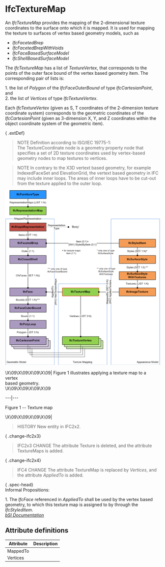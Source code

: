 IfcTextureMap
=============
An _IfcTextureMap_ provides the mapping of the 2-dimensional texture
coordinates to the surface onto which it is mapped. It is used for mapping the
texture to surfaces of vertex based geometry models, such as  
  
* _IfcFacetedBrep_   
* _IfcFacetedBrepWithVoids_   
* _IfcFaceBasedSurfaceModel_   
* _IfcShellBasedSurfaceModel_   
  
The _IfcTextureMap_ has a list of _TextureVertex_, that corresponds to the
points of the outer face bound of the vertex based geometry item. The
corresponding pair of lists is:  
  
1\. the list of _Polygon_ of the _IfcFaceOuterBound_ of type
_IfcCartesianPoint_, and  
2\. the list of _Vertices_ of type _IfcTextureVertex_.  
  
Each _IfcTextureVertex_ (given as S, T coordinates of the 2-dimension texture
coordinate system) corresponds to the geometric coordinates of the
_IfcCartesianPoint_ (given as 3-dimension X, Y, and Z coordinates within the
object coordinate system of the geometric item).  
  
{ .extDef}  
> NOTE  Definition according to ISO/IEC 19775-1:  
> The TextureCoordinate node is a geometry property node that specifies a set
> of 2D texture coordinates used by vertex-based geometry nodes to map
> textures to vertices.  
  
> NOTE  In contrary to the X3D vertext based geometry, for example
> IndexedFaceSet and ElevationGrid, the vertext based geometry in IFC may
> include inner loops. The areas of inner loops have to be cut-out from the
> texture applied to the outer loop.  
  
  
  
  
![IfcTextureMap_fig-1.png 35,6 KB](../figures/ifctexturemap_fig-1.png)  
  
\X\09\X\09\X\09\X\09| Figure 1 illustrates applying a texture map to a vertex  
based geometry.  
\X\09\X\09\X\09\X\09  
  
---|---  
  
  
  

Figure 1 -- Texture map

  
  
\X\09\X\09\X\09\X\09|  
  
  
  
  
> HISTORY  New entity in IFC2x2.  
  
{ .change-ifc2x3}  
> IFC2x3 CHANGE  The attribute Texture is deleted, and the attribute
> TextureMaps is added.  
  
{ .change-ifc2x4}  
> IFC4 CHANGE  The attribute TextureMap is replaced by _Vertices_, and the
> attribute _AppliedTo_ is added.  
  
{ .spec-head}  
Informal Propositions:  
  
1\. The _IfcFace_ referenced in _AppliedTo_ shall be used by the vertex based
geometry, to which this texture map is assigned to by through the
_IfcStyledItem_.  
[ _bSI
Documentation_](https://standards.buildingsmart.org/IFC/DEV/IFC4_2/FINAL/HTML/schema/ifcpresentationappearanceresource/lexical/ifctexturemap.htm)


Attribute definitions
---------------------
| Attribute   | Description   |
|-------------|---------------|
| MappedTo    |               |
| Vertices    |               |

